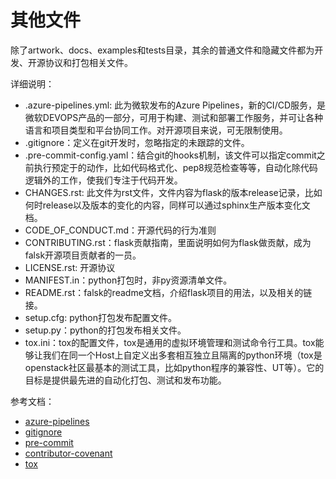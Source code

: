 # 其他文件  
除了artwork、docs、examples和tests目录，其余的普通文件和隐藏文件都为开发、开源协议和打包相关文件。  

详细说明：
* .azure-pipelines.yml: 此为微软发布的Azure Pipelines，新的CI/CD服务，是微软DEVOPS产品的一部分，可用于构建、测试和部署工作服务，并可让各种语言和项目类型和平台协同工作。对开源项目来说，可无限制使用。
* .gitignore：定义在git开发时，忽略指定的未跟踪的文件。  
* .pre-commit-config.yaml：结合git的hooks机制，该文件可以指定commit之前执行预定于的动作，比如代码格式化、pep8规范检查等等，自动化除代码逻辑外的工作，使我们专注于代码开发。
* CHANGES.rst: 此文件为rst文件，文件内容为flask的版本release记录，比如何时release以及版本的变化的内容，同样可以通过sphinx生产版本变化文档。
* CODE_OF_CONDUCT.md：开源代码的行为准则 
* CONTRIBUTING.rst：flask贡献指南，里面说明如何为flask做贡献，成为falsk开源项目贡献者的一员。
* LICENSE.rst: 开源协议  
* MANIFEST.in：python打包时，非py资源清单文件。 
* README.rst：falsk的readme文档，介绍flask项目的用法，以及相关的链接。
* setup.cfg: python打包发布配置文件。
* setup.py：python的打包发布相关文件。
* tox.ini：tox的配置文件，tox是通用的虚拟环境管理和测试命令行工具。tox能够让我们在同一个Host上自定义出多套相互独立且隔离的python环境（tox是openstack社区最基本的测试工具，比如python程序的兼容性、UT等）。它的目标是提供最先进的自动化打包、测试和发布功能。



参考文档：  
* [azure-pipelines](https://azure.microsoft.com/zh-cn/services/devops/pipelines/)  
* [gitignore](https://git-scm.com/docs/gitignore)  
* [pre-commit](https://pre-commit.com/)  
* [contributor-covenant](https://www.contributor-covenant.org/)
* [tox](https://tox.readthedocs.io/en/latest/)

